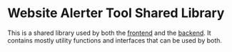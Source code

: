 # Website Alerter Tool Shared Library
This is a shared library used by both the [frontend](frontend) and the [backend](backend). It contains mostly utility functions and interfaces that can be used by both.